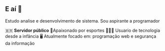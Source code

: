 ## E aí 👋
Estudo analise e desenvolvimento de sistema. Sou aspirante a programador

🇧🇷 **Servidor público**
🏅Apaixonado por esportes 
👨🏾‍💻 Usuario de tecnologia desde a infância 
🖥️ Atualmente focado em: programação web e segurança da informação 
<!--
**ViniciuSena/ViniciuSena** is a ✨ _special_ ✨ repository because its `README.md` (this file) appears on your GitHub profile.

Here are some ideas to get you started:

- 🔭 I’m currently working on ...
- 🌱 I’m currently learning ...
- 👯 I’m looking to collaborate on ...
- 🤔 I’m looking for help with ...
- 💬 Ask me about ...
- 📫 How to reach me: ...
- 😄 Pronouns: ...
- ⚡ Fun fact: ...
-->
